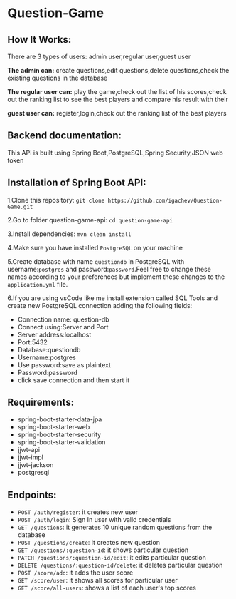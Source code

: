 # Question-Game

## How It Works:
<p>There are 3 types of users: admin user,regular user,guest user</p>
<p><strong>The admin can:</strong> create questions,edit questions,delete questions,check the existing questions in the database</p>
<p><strong>The regular user can:</strong> play the game,check out the list of his scores,check out the ranking list to see the best players and compare his result with their</p>
<p><strong>guest user can:</strong> register,login,check out the ranking list of the best players</p>

## Backend documentation:
<p>This API is built using Spring Boot,PostgreSQL,Spring Security,JSON web token</p>

## Installation of Spring Boot API:
1.Clone this repository: `git clone https://github.com/igachev/Question-Game.git`

2.Go to folder question-game-api: `cd question-game-api`

3.Install dependencies: `mvn clean install`

4.Make sure you have installed `PostgreSQL` on your machine

5.Create database with name `questiondb` in PostgreSQL with username:`postgres` and password:`password`.Feel free to change these names according to your preferences but implement these changes to the `application.yml` file.

6.If you are using vsCode like me install extension called SQL Tools and create new PostgreSQL connection adding the following fields:
- Connection name: question-db
- Connect using:Server and Port
- Server address:localhost
- Port:5432
- Database:questiondb
- Username:postgres
- Use password:save as plaintext
- Password:password
- click save connection and then start it

## Requirements:
- spring-boot-starter-data-jpa
- spring-boot-starter-web
- spring-boot-starter-security
- spring-boot-starter-validation
- jjwt-api
- jjwt-impl
- jjwt-jackson
- postgresql

## Endpoints:
- `POST /auth/register`: it creates new user
- `POST /auth/login`: Sign In user with valid credentials
- `GET /questions`: it generates 10 unique random questions from the database
- `POST /questions/create`: it creates new question
- `GET /questions/:question-id`: it shows particular question
- `PATCH /questions/:question-id/edit`: it edits particular question
- `DELETE /questions/:question-id/delete`: it deletes particular question
- `POST /score/add`: it adds the user score
- `GET /score/user`: it shows all scores for particular user
- `GET /score/all-users`: shows a list of each user's top scores
